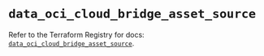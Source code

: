 # `data_oci_cloud_bridge_asset_source`

Refer to the Terraform Registry for docs: [`data_oci_cloud_bridge_asset_source`](https://registry.terraform.io/providers/hashicorp/oci/7.19.0/docs/data-sources/cloud_bridge_asset_source).
